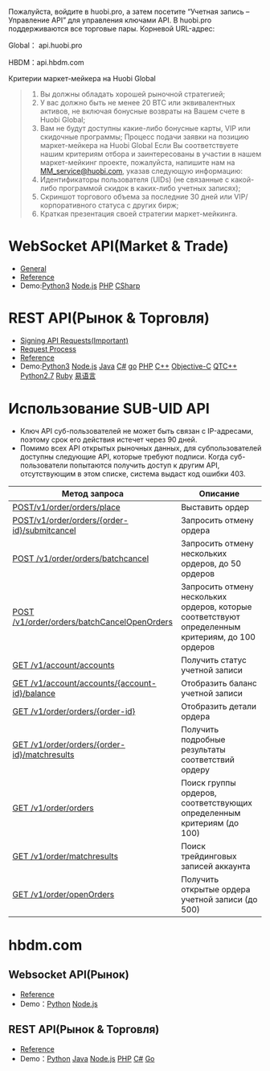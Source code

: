Пожалуйста, войдите в huobi.pro, а затем посетите “Учетная запись – Управление API” для управления ключами API.
В huobi.pro поддерживаются все торговые пары.
Корневой URL-адрес: 

Global： api.huobi.pro

HBDM：api.hbdm.com

Критерии маркет-мейкера на Huobi Global
> 1. Вы должны обладать хорошей рыночной стратегией;
> 2. У вас должно быть не менее 20 BTC или эквивалентных активов, не включая бонусные возвраты на Вашем счете в Huobi Global;
> 3. Вам не будут доступны какие-либо бонусные карты, VIP или скидочные программы;
Процесс подачи заявки на позицию маркет-мейкера на Huobi Global
Если Вы соответствуете нашим критериям отбора и заинтересованы в участии в нашем маркет-мейкинг проекте, пожалуйста, напишите нам на MM_service@huobi.com, указав следующую информацию:
> 1. Идентификаторы пользователя (UIDs) (не связанные с какой-либо программой скидок в каких-либо учетных записях);
> 2. Скриншот торгового объема за последние 30 дней или VIP/корпоративного статуса с других бирж;
> 3. Краткая презентация своей стратегии маркет-мейкинга.
# WebSocket API(Market & Trade)

* [General](WS_General)
* [Reference](WS_Reference)
* Demo:[Python3](https://github.com/huobiapi/Websocket-Python3-demo)  [Node.js](https://github.com/huobiapi/WebSocket-Node.js-demo)  [PHP](https://github.com/huobiapi/WebSocket-PHP-demo) 
 [CSharp](https://github.com/huobiapi/WebSocket-CSharp-demo) 

# REST API(Рынок & Торговля)

* [Signing API Requests(Important)](Signing_API_Requests)
* [Request Process](Request_Process)
* [Reference](REST_Reference)
* Demo:[Python3](https://github.com/huobiapi/REST-Python3-demo) [Node.js](https://github.com/huobiapi/REST-Node.js-demo) [Java](https://github.com/huobiapi/REST-Java-demo) [C#](https://github.com/huobiapi/REST-CSharp-demo) [go](https://github.com/huobiapi/REST-GO-demo) [PHP](https://github.com/huobiapi/REST-PHP-demo) [C++](https://github.com/huobiapi/REST-Cpp-demo) [Objective-C](https://github.com/huobiapi/REST-ObjectiveC-demo) [QTC++](https://github.com/huobiapi/REST-QTCpp-demo) [Python2.7](https://github.com/huobiapi/REST-Python2.7-demo) [Ruby](https://github.com/huobiapi/REST-Ruby-demo) [易语言](https://github.com/huobiapi/REST-YiYuyan-demo)

# Использование SUB-UID API
* Ключ API суб-пользователей не может быть связан с IP-адресами, поэтому срок его действия истечет через 90 дней.
* Помимо всех API открытых рыночных данных, для субпользователей доступны следующие API, которые требуют подписи. Когда суб-пользователи попытаются получить доступ к другим API, отсутствующим в этом списке, система выдаст код ошибки 403.  

Метод запроса|Описание|
----------------|-----------------------|
[POST/v1/order/orders/place](https://github.com/huobiapi/API_Docs_en/wiki/REST_Reference#post-v1orderordersplace--make-an-order-in-huobipro)|	Выставить ордер |
[POST/v1/order/orders/{order-id}/submitcancel](https://github.com/huobiapi/API_Docs_en/wiki/REST_Reference#post-v1orderordersorder-idsubmitcancel--request-for-cancelling-an-order)	| Запросить отмену ордера |
[POST /v1/order/orders/batchcancel](https://github.com/huobiapi/API_Docs_en/wiki/REST_Reference#post-v1orderordersbatchcancel--batch-cancel)|	Запросить отмену нескольких ордеров, до 50 ордеров |
[POST /v1/order/orders/batchCancelOpenOrders](https://github.com/huobiapi/API_Docs_en/wiki/REST_Reference#post--v1orderbatchcancelopenorders--cancel-a-batch-of-orders-with-certain-criteria)	 | Запросить отмену нескольких ордеров, которые соответствуют определенным критериям, до 100 ордеров |
[GET /v1/account/accounts](https://github.com/huobiapi/API_Docs_en/wiki/REST_Reference#get-v1accountaccounts-get-all-the-accounts-pro-and-hadax-share-the-same-account-id)	| Получить статус учетной записи|
[GET /v1/account/accounts/{account-id}/balance](https://github.com/huobiapi/API_Docs_en/wiki/REST_Reference#get-v1accountaccountsaccount-idbalance-----get-balance-in-huobipro)	| Отобразить баланс учетной записи |
[GET /v1/order/orders/{order-id}](https://github.com/huobiapi/API_Docs_en/wiki/REST_Reference#get-v1orderordersorder-id----get-order-info)	|Отобразить детали ордера|
[GET /v1/order/orders/{order-id}/matchresults](https://github.com/huobiapi/API_Docs_en/wiki/REST_Reference#get-v1orderordersorder-idmatchresults--get-order-matchresult) 	 | Получить подробные результаты соответствий ордеру |
[GET /v1/order/orders](https://github.com/huobiapi/API_Docs_en/wiki/REST_Reference#get-v1orderorders--get-order-list) |	Поиск группы ордеров, соответствующих определенным критериям (до 100) |
[GET /v1/order/matchresults](https://github.com/huobiapi/API_Docs_en/wiki/REST_Reference#get-v1ordermatchresults----get-order-matchresults) |	Поиск трейдинговых записей аккаунта |
[GET /v1/order/openOrders](https://github.com/huobiapi/API_Docs_en/wiki/REST_Reference#get-v1orderopenorders-provide-open-orders-of-a-symbol-for-an-account) |	Получить открытые ордера учетной записи (до 500)|


# hbdm.com
## Websocket API(Рынок)

* [Reference](https://github.com/huobiapi/API_doc_ru_for_HBDM/blob/master/ws_ru.md)
* Demo：[Python](https://github.com/huobiapi/Futures-Python-demo) [Node.js](https://github.com/huobiapi/Futures-Node.js-demo)<br>

## REST API(Рынок & Торговля)

* [Reference](https://github.com/huobiapi/API_doc_ru_for_HBDM/blob/master/res_ru.md)
* Demo：[Python](https://github.com/huobiapi/Futures-Python-demo)  [Java](https://github.com/huobiapi/Futures-Java-demo) [Node.js](https://github.com/huobiapi/Futures-Node.js-demo) [PHP](https://github.com/huobiapi/Futures-PHP-demo) [C#](https://github.com/huobiapi/Futures-CSharp-demo) [Go](https://github.com/huobiapi/Futures-Go-demo)<br>
